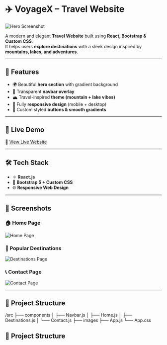 # ✈️ VoyageX – Travel Website  

![Hero Screenshot](https://github.com/user-attachments/assets/hero-sample.png)  

A modern and elegant **Travel Website** built using **React, Bootstrap & Custom CSS**.  
It helps users **explore destinations** with a sleek design inspired by **mountains, lakes, and adventures**.  

---

## 🌟 Features  
- 🌍 Beautiful **hero section** with gradient background  
- 📌 Transparent **navbar overlay**  
- 🏔️ Travel-inspired **theme (mountain + lake vibes)**  
- 📱 Fully **responsive design** (mobile + desktop)  
- 🎨 Custom styled **buttons & smooth gradients**  

---

## 🚀 Live Demo  
🔗 [View Live Website](https://react-travel-singlepage.netlify.app/)  

---

## 🛠️ Tech Stack  
- ⚛️ **React.js**  
- 🎨 **Bootstrap 5 + Custom CSS**  
- 🌐 **Responsive Web Design**  

---

## 📸 Screenshots  

### 🏠 Home Page  
![Home Page](https://github.com/user-attachments/assets/ad33882c-193e-4393-8dad-971e1cf982fe)  

### 📍 Popular Destinations  
![Destinations Page](https://github.com/user-attachments/assets/245957e8-9244-4124-b710-1bd9ac499202)  

### 📞 Contact Page  
![Contact Page](https://github.com/user-attachments/assets/022e48da-76a0-4302-849b-e8410d910f86) 

---


## 📂 Project Structure  
/src
├── components
│ ├── Navbar.js
│ ├── Home.js
│ ├── Destinations.js
│ └── Contact.js
├── images
├── App.js
└── App.css



## 📂 Project Structure  
